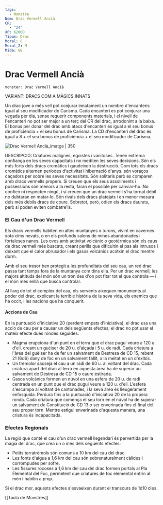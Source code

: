 ```yaml
---
tags:
  - Monstre
Nom: Drac Vermell Ancià
CR:
  - "24"
XP: 62000
Tipus: Drac
Moral: C
Moral_2: M
Mida: GE
---
```

# Drac Vermell Ancià

```statblock
monster: Drac Vermell Ancià
```

VARIANT: DRACS COM A MÀGICS INNATS

Un drac jove o més vell pot conjurar innatament un nombre d'encanteris igual al seu modificador de Carisma. Cada encanteri es pot conjurar una vegada per dia, sense requerir components materials, i el nivell de l'encanteri no pot ser major a un terç del CR del drac, arrodonint a la baixa. El bonus per donar del drac amb atacs d'encanteri és igual a el seu bonus de proficiència + el seu bonus de Carisma. La CD d'encanteri del drac és igual a 8 + el seu bonus de proficiència + el seu modificador de Carisma.

![Drac Vermell Ancià_imatge | 350](https://i.pinimg.com/564x/a1/0a/0e/a10a0e79b41d3d6e143e2b470dbb2e1c.jpg)

DESCRIPCIÓ: 
Criatures malignes, egoistes i vanitoses.  Tenen extrema confiança en les seves capacitats i no mediten les seves decisions. Són els més forts dels dracs cromàtics i gaudeixen la destrucció. Com tots els dracs cromàtics alternen períodes d'activitat i hibernació d'anys. són voraços caçadors per sobre les seves necessitats. Són solitaris però es comparen amb dracs vermells propers. Si creuen que els seus assoliments i possessions són menors a la resta, faran el possible per canviar-ho. No confien ni respecten ningú, i si creuen que un drac vermell s'ha tornat dèbil no dubtaran en matar-lo. Són rivals dels dracs platejats i en menor mesura dels més dèbils dracs de coure. Sobretot, però, odien els dracs daurats, però si poden eviten combatre'ls.
### El Cau d'un Drac Vermell

Els dracs vermells habiten en altes muntanyes o turons, vivint en cavernes sota cims nevats, o en els profunds salons de mines abandonades i fortaleses nanes. Les oves amb activitat volcànic o geotèrmica són els caus de drac vermell més buscats, creant perills que dificultin el pas als intrusos i deixant que el calor abrusador i els gasos volcànics acotxin el drac mentre dorm.

Amb el seu tresor ben protegit a les profunditats del seu cau, un red drac passa tant temps fora de la muntanya com dins ella. Per un drac vermell, les majors altituds del món són un tron des d'on pot fitar tot el que controla — i el món més enllà que busca controlar.

Al llarg de tot el complex del cau, els servents aixequen monuments al poder del drac, explicant la terrible història de la seva vida, els enemics que ha occit, i les nacions que ha conquerit.
#### Accions de Cau

En la puntuació d'iniciativa 20 (perdent empats d'iniciativa), el drac usa una acció de cau per a causar un dels següents efectes; el drac no pot usar el mateix efecte dues rondes seguides:

- Magma erupciona d'un punt en el terra que el drac pugui veure a 120 u. d'ell, creant un guèiser de 20 u. d'alçada i 5 u. de radi. Cada criatura a l'àrea del guèiser ha de fer un salvament de Destresa de CD 15, rebent 21 (6d6) dany de foc en un salvament fallit, o la meitat en un d'exitós.
- Un tremolor sacseja el cau a un radi de 60 u. al voltant del drac. Cada criatura apart del drac al terra en aquesta àrea ha de superar un salvament de Destresa de CD 15 o caure estirada.
- Gasos volcànics formen un núvol en una esfera de 20 u. de radi centrada en un punt que el drac pugui veure a 120 u. d'ell. L'esfera s'escampa al voltant de cantonades, i la seva àrea és lleugerament enfosquida. Perdura fins a la puntuació d'iniciativa 20 de la propera ronda. Cada criatura que comença el seu torn en el núvol ha de superar un salvament de Constitució de CD 13 o ser enverinada fins el final del seu proper torn. Mentre estigui enverinada d'aquesta manera, una criatura és incapacitada.
### Efectes Regionals

La regió que conté el cau d'un drac vermell llegendari és pervertida per la màgia del drac, que crea un o més dels següents efectes:

- Petits terratrèmols són comuns a 10 km del cau del drac.
- Les fonts d'aigua a 1,6 km del cau són sobrenaturalment càlides i corrompudes per sofre.
- Les fissures rocoses a 1,6 km del cau del drac formen portals al Pla Elemental del Foc, permetent que criatures de foc elemental entrin al món i habitin a prop.

Si el drac mor, aquests efectes s'esvaeixen durant el transcurs de 1d10 dies.

[[Taula de Monstres]]

